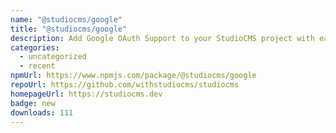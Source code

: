 ```yaml
---
name: "@studiocms/google"
title: "@studiocms/google"
description: Add Google OAuth Support to your StudioCMS project with ease!
categories:
  - uncategorized
  - recent
npmUrl: https://www.npmjs.com/package/@studiocms/google
repoUrl: https://github.com/withstudiocms/studiocms
homepageUrl: https://studiocms.dev
badge: new
downloads: 111
---
```

